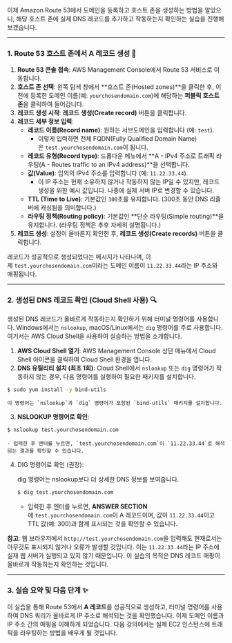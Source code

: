 
이제 Amazon Route 53에서 도메인을 등록하고 호스트 존을 생성하는 방법을 알았으니, 해당 호스트 존에 실제 DNS 레코드를 추가하고 작동하는지 확인하는 실습을 진행해 보겠습니다.

---

### 1. Route 53 호스트 존에서 A 레코드 생성 🚀

1. **Route 53 콘솔 접속**: AWS Management Console에서 Route 53 서비스로 이동합니다.
2. **호스트 존 선택**: 왼쪽 탐색 창에서 **호스트 존(Hosted zones)**을 클릭한 후, 이전에 등록한 도메인 이름(예: `yourchosendomain.com`)에 해당하는 **퍼블릭 호스트 존**을 클릭하여 들어갑니다.
3. **레코드 생성 시작**: **레코드 생성(Create record)** 버튼을 클릭합니다.
4. **레코드 세부 정보 입력**:
    - **레코드 이름(Record name)**: 원하는 서브도메인을 입력합니다 (예: `test`).
        - 이렇게 입력하면 전체 FQDN(Fully Qualified Domain Name)은 `test.yourchosendomain.com`이 됩니다.
    - **레코드 유형(Record type)**: 드롭다운 메뉴에서 **A - IPv4 주소로 트래픽 라우팅(A - Routes traffic to an IPv4 address)**을 선택합니다.
    - **값(Value)**: 임의의 IPv4 주소를 입력합니다 (예: `11.22.33.44`).
        - 이 IP 주소는 현재 소유하지 않거나 작동하지 않는 IP일 수 있지만, 레코드 생성을 위한 예시 값입니다. 나중에 실제 서버 IP로 변경할 수 있습니다.
    - **TTL (Time to Live)**: 기본값인 `300`초를 유지합니다. (300초 동안 DNS 리졸버에 캐싱됨을 의미합니다.)
    - **라우팅 정책(Routing policy)**: 기본값인 **단순 라우팅(Simple routing)**을 유지합니다. (라우팅 정책은 추후 자세히 설명됩니다.)
5. **레코드 생성**: 설정이 올바른지 확인한 후, **레코드 생성(Create records)** 버튼을 클릭합니다.

레코드가 성공적으로 생성되었다는 메시지가 나타나며, 이제 `test.yourchosendomain.com`이라는 도메인 이름이 `11.22.33.44`라는 IP 주소와 매핑됩니다.

---

### 2. 생성된 DNS 레코드 확인 (Cloud Shell 사용) 🔍

생성된 DNS 레코드가 올바르게 작동하는지 확인하기 위해 터미널 명령어를 사용합니다. Windows에서는 `nslookup`, macOS/Linux에서는 `dig` 명령어를 주로 사용합니다. 여기서는 AWS Cloud Shell을 사용하여 실습하는 방법을 소개합니다.

1. **AWS Cloud Shell 열기**: AWS Management Console 상단 메뉴에서 Cloud Shell 아이콘을 클릭하여 Cloud Shell 환경을 엽니다.
2. **DNS 유틸리티 설치 (최초 1회)**: Cloud Shell에서 `nslookup` 또는 `dig` 명령어가 작동하지 않는 경우, 다음 명령어를 실행하여 필요한 패키지를 설치합니다.

```bash
$ sudo yum install -y bind-utils
```
    
    이 명령어는 `nslookup`과 `dig` 명령어가 포함된 `bind-utils` 패키지를 설치합니다.
    
3. **NSLOOKUP 명령어로 확인**:
    
```bash
$ nslookup test.yourchosendomain.com
```
    
    - 입력한 후 엔터를 누르면, `test.yourchosendomain.com`이 `11.22.33.44`로 해석되는 결과를 확인할 수 있습니다.
    
4. DIG 명령어로 확인 (권장):
    
    dig 명령어는 nslookup보다 더 상세한 DNS 정보를 보여줍니다.

	```bash
	$ dig test.yourchosendomain.com
	```
    - 입력한 후 엔터를 누르면, **ANSWER SECTION**에 `test.yourchosendomain.com`이 A 레코드이며, 값이 `11.22.33.44`이고 TTL 값(예: 300)과 함께 표시되는 것을 확인할 수 있습니다.


**참고**: 웹 브라우저에서 `http://test.yourchosendomain.com`을 입력해도 현재로서는 아무것도 표시되지 않거나 오류가 발생할 것입니다. 이는 `11.22.33.44`라는 IP 주소에 실제 웹 서버가 실행되고 있지 않기 때문입니다. 이 실습의 목적은 DNS 레코드 매핑이 올바르게 작동하는지 확인하는 것입니다.

---

### 3. 실습 요약 및 다음 단계 ✨

이 실습을 통해 Route 53에서 **A 레코드**를 성공적으로 생성하고, 터미널 명령어를 사용하여 DNS 쿼리가 올바르게 IP 주소로 해석되는 것을 확인했습니다. 이제 도메인 이름과 IP 주소 간의 매핑을 이해하게 되었습니다. 다음 강의에서는 실제 EC2 인스턴스에 트래픽을 라우팅하는 방법을 배우게 될 것입니다.

